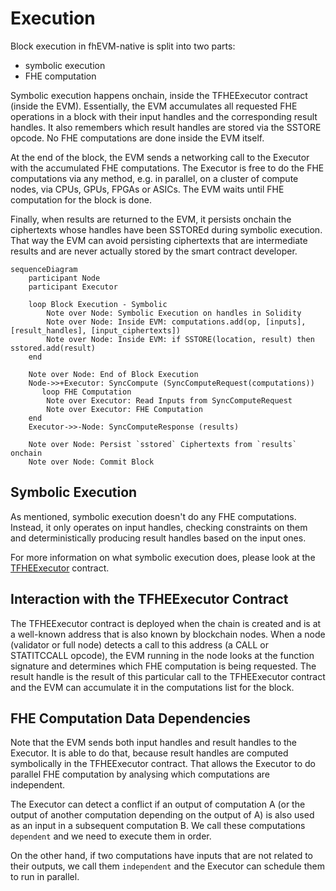 # Execution

Block execution in fhEVM-native is split into two parts:
 * symbolic execution
 * FHE computation

Symbolic execution happens onchain, inside the TFHEExecutor contract (inside the EVM). Essentially, the EVM accumulates all requested FHE operations in a block with their input handles and the corresponding result handles. It also remembers which result handles are stored via the SSTORE opcode. No FHE computations are done inside the EVM itself.

At the end of the block, the EVM sends a networking call to the Executor with the accumulated FHE computations. The Executor is free to do the FHE computations via any method, e.g. in parallel, on a cluster of compute nodes, via CPUs, GPUs, FPGAs or ASICs. The EVM waits until FHE computation for the block is done.

Finally, when results are returned to the EVM, it persists onchain the ciphertexts whose handles have been SSTOREd during symbolic execution. That way the EVM can avoid persisting ciphertexts that are intermediate results and are never actually stored by the smart contract developer.

```mermaid
sequenceDiagram
    participant Node
    participant Executor

    loop Block Execution - Symbolic
        Note over Node: Symbolic Execution on handles in Solidity
        Note over Node: Inside EVM: computations.add(op, [inputs], [result_handles], [input_ciphertexts])
        Note over Node: Inside EVM: if SSTORE(location, result) then sstored.add(result)
    end

    Note over Node: End of Block Execution
    Node->>+Executor: SyncCompute (SyncComputeRequest(computations))
       loop FHE Computation
        Note over Executor: Read Inputs from SyncComputeRequest
        Note over Executor: FHE Computation
    end
    Executor->>-Node: SyncComputeResponse (results)

    Note over Node: Persist `sstored` Ciphertexts from `results` onchain
    Note over Node: Commit Block
```

## Symbolic Execution

As mentioned, symbolic execution doesn't do any FHE computations. Instead, it only operates on input handles, checking constraints on them and deterministically producing result handles based on the input ones.

For more information on what symbolic execution does, please look at the [TFHEExecutor](/contracts/contracts/TFHEExecutor.sol) contract.

## Interaction with the TFHEExecutor Contract

The TFHEExecutor contract is deployed when the chain is created and is at a well-known address that is also known by blockchain nodes. When a node (validator or full node) detects a call to this address (a CALL or STATITCCALL opcode), the EVM running in the node looks at the function signature and determines which FHE computation is being requested. The result handle is the result of this particular call to the TFHEExecutor contract and the EVM can accumulate it in the computations list for the block.

## FHE Computation Data Dependencies

Note that the EVM sends both input handles and result handles to the Executor. It is able to do that, because result handles are computed symbolically in the TFHEExecutor contract. That allows the Executor to do parallel FHE computation by analysing which computations are independent.

The Executor can detect a conflict if an output of computation A (or the output of another computation depending on the output of A) is also used as an input in a subsequent computation B. We call these computations `dependent` and we need to execute them in order.

On the other hand, if two computations have inputs that are not related to their outputs, we call them `independent` and the Executor can schedule them to run in parallel.
